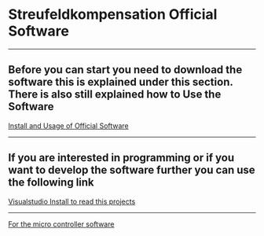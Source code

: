 # Streufeldkompensation Official Software
***
## Before you can start you need to download the software this is explained under this section. There is also still explained how to Use the Software
[Install and Usage of Official Software][1]
***
## If you are interested in programming or if you want to develop the software further you can use the following link
[Visualstudio Install to read this projects][2] 
***
[For the micro controller software][3]



[1]:https://github.com/Krypt0pr0xy/Streufeldkompensation_Official_Software/blob/master/Usage_of_the_Software.md
[2]:https://github.com/Krypt0pr0xy/Streufeldkompensation_Official_Software/blob/master/Visualstudio_install.md
[3]:https://github.com/Krypt0pr0xy/Streufeldkompensation
